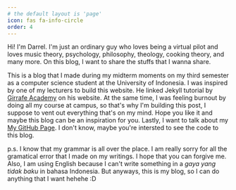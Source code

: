 ```yaml
---
# the default layout is 'page'
icon: fas fa-info-circle
order: 4
---
```


<!-- > Add Markdown syntax content to file `_tabs/about.md`{: .filepath } and it will show up on this page.
{: .prompt-tip } -->

Hi! I'm Darrel. I'm just an ordinary guy who loves being a virtual pilot and loves music theory, psychology, philosophy, theology, cooking theory, and many more. On this blog, I want to share the stuffs that I wanna share.

This is a blog that I made during my midterm moments on my third semester as a computer science student at the University of Indonesia. I was inspired by one of my lecturers to build this website. He linked Jekyll tutorial by [Girrafe Academy](https://www.youtube.com/playlist?list=PLLAZ4kZ9dFpOPV5C5Ay0pHaa0RJFhcmcB) on his website. At the same time, I was feeling burnout by doing all my course at campus, so that's why I'm building this post, I suppose to vent out everything that's on my mind. Hope you like it and maybe this blog can be an inspiration for you. Lastly, I want to talk about my [My GitHub Page](https://github.com/KronosDP). I don't know, maybe you're intersted to see the code to this blog.

p.s. I know that my grammar is all over the place. I am really sorry for all the gramatical error that I made on my writings. I hope that you can forgive me. Also, I am using English because I can't write something in a _gaya yang tidak baku_ in bahasa Indonesia. But anyways, this is my blog, so I can do anything that I want hehehe :D
